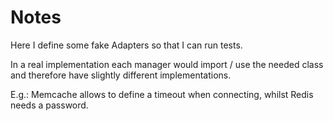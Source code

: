 # Notes

Here I define some fake Adapters so that I can run tests.

In a real implementation each manager would import / use the needed class and therefore have slightly different implementations.

E.g.: Memcache allows to define a timeout when connecting, whilst Redis needs a password.
